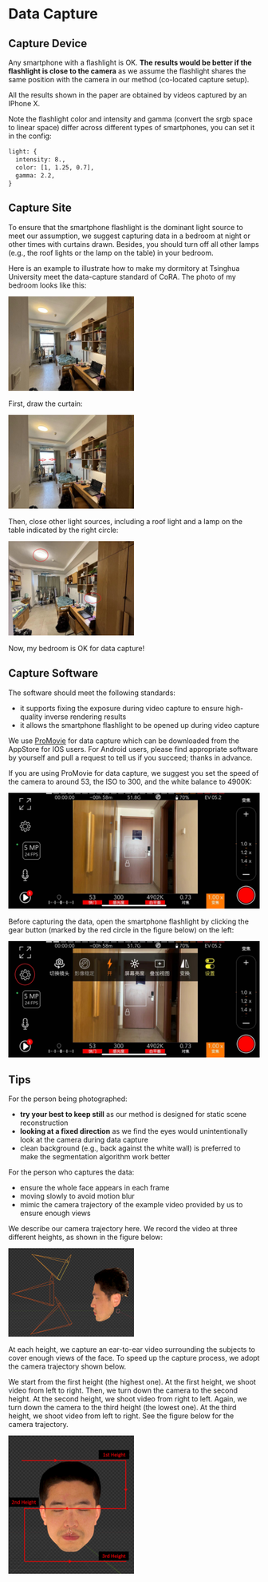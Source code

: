 # Data Capture
## Capture Device
Any smartphone with a flashlight is OK.
**The results would be better if the flashlight is close to the camera** as we assume the flashlight shares the same position with the camera in our method (co-located capture setup).

All the results shown in the paper are obtained by videos captured by an IPhone X.

Note the flashlight color and intensity and gamma (convert the srgb space to linear space) differ across different types of smartphones, you can set it in the config:
```
light: {
  intensity: 8.,
  color: [1, 1.25, 0.7],
  gamma: 2.2,
}
```

## Capture Site
To ensure that the smartphone flashlight is the dominant light source to meet our assumption, we suggest capturing data in a bedroom at night or other times with curtains drawn.
Besides, you should turn off all other lamps (e.g., the roof lights or the lamp on the table) in your bedroom.

Here is an example to illustrate how to make my dormitory at Tsinghua University meet the data-capture standard of CoRA.
The photo of my bedroom looks like this:

<img src="../misc/room.jpg" width="50%" >

First, draw the curtain:

<img src="../misc/curtains_drawn.jpg" width="50%" >

Then, close other light sources, including a roof light and a lamp on the table indicated by the right circle:

<img src="../misc/light_closed.jpg" width="50%" >

Now, my bedroom is OK for data capture!

## Capture Software
The software should meet the following standards:
* it supports fixing the exposure during video capture to ensure high-quality inverse rendering results
* it allows the smartphone flashlight to be opened up during video capture

We use [ProMovie](https://promovieapp.com/) for data capture which can be downloaded from the AppStore for IOS users.
For Android users, please find appropriate software by yourself and pull a request to tell us if you succeed; thanks in advance. 

If you are using ProMovie for data capture, we suggest you set the speed of the camera to around 53, the ISO to 300, and the white balance to 4900K:

<img src="../misc/exposure.jpg" width="100%" >

Before capturing the data, open the smartphone flashlight by clicking the gear button (marked by the red circle in the figure below) on the left:

<img src="../misc/open_flashlight.jpg" width="100%" >

## Tips
For the person being photographed: 
* **try your best to keep still** as our method is designed for static scene reconstruction
* **looking at a fixed direction** as we find the eyes would unintentionally look at the camera during data capture
* clean background (e.g., back against the white wall) is preferred to make the segmentation algorithm work better

For the person who captures the data:
* ensure the whole face appears in each frame
* moving slowly to avoid motion blur
* mimic the camera trajectory of the example video provided by us to ensure enough views

We describe our camera trajectory here.
We record the video at three different heights, as shown in the figure below:

<img src="../misc/3heights.png" width="50%" >

At each height, we capture an ear-to-ear video surrounding the subjects to cover enough views of the face.
To speed up the capture process, we adopt the camera trajectory shown below.

We start from the first height (the highest one).
At the first height, we shoot video from left to right. 
Then, we turn down the camera to the second height.
At the second height, we shoot video from right to left.
Again, we turn down the camera to the third height (the lowest one).
At the third height, we shoot video from left to right.
See the figure below for the camera trajectory.

<img src="../misc/traj.jpg" width="50%" >
